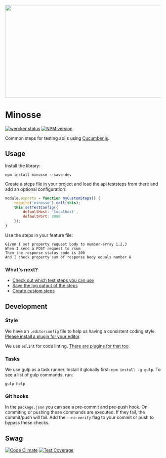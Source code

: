 <a href="https://github.com/icemobilelab/minosse"><img src="https://raw.githubusercontent.com/icemobilelab/minosse/master/images/minosse.png" align="center"  height="300" width="600"/></a>

# Minosse
[![wercker status](https://app.wercker.com/status/f0c2295b27704388dabc1ade1a60b932/s/master "wercker
status")](https://app.wercker.com/project/bykey/f0c2295b27704388dabc1ade1a60b932)
[![NPM version](https://badge.fury.io/js/minosse.svg)](http://badge.fury.io/js/minosse)

Common steps for testing api's using [Cucumber.js](https://github.com/cucumber/cucumber-js).

## Usage
Install the library:
```
npm install minosse --save-dev
```
Create a steps file in your project and load the api teststeps from there and add an optional configuration:
```js
module.exports = function myCustomSteps() {
    require('minosse').call(this);
    this.setTestConfig({
        defaultHost: 'localhost',
        defaultPort: 8080
    });
}
```
Use the steps in your feature file:
```cucumber
Given I set property request body to number-array 1,2,3
When I send a POST request to /sum
Then the response status code is 200
And I check property sum of response body equals number 6
```

### What's next?
- [Check out which test steps you can use](https://github.com/icemobilelab/minosse/wiki/Steps)
- [Save the log output of the steps](https://github.com/icemobilelab/minosse/wiki/Logging)
- [Create custom steps](https://github.com/icemobilelab/minosse/wiki/Custom-steps)

## Development

### Style
We have an `.editorconfig` file to help us having a consistent coding style.
[Please install a plugin for your editor](http://editorconfig.org/).

We use `eslint` for code linting.
[There are plugins for that too](http://eslint.org/docs/integrations/).

### Tasks
We use gulp as a task runner. Install it globally first: `npm install -g gulp`.
To see a list of gulp commands, run:

    gulp help

### Git hooks
In the `package.json` you can see a pre-commit and pre-push hook.
On commiting or pushing these commands are executed.
If they fail, the commit/push will fail.
Add the `--no-verify` flag to your commit or push to bypass these checks.

## Swag
[![Code Climate](https://codeclimate.com/github/icemobilelab/minosse/badges/gpa.svg)](https://codeclimate.com/github/icemobilelab/minosse)
[![Test Coverage](https://codeclimate.com/github/icemobilelab/minosse/badges/coverage.svg)](https://codeclimate.com/github/icemobilelab/minosse)
